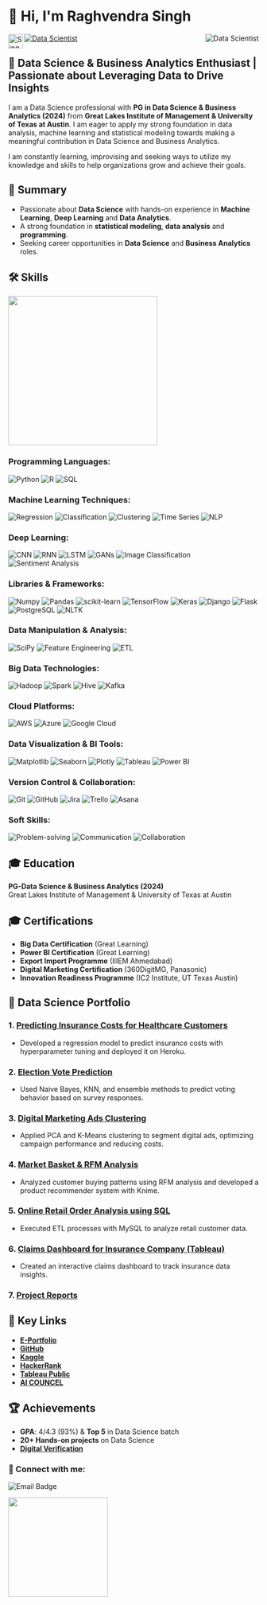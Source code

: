 # 👋 Hi, I'm Raghvendra Singh 
<a>
  <img align="right" alt="Data Scientist" src="https://img.shields.io/badge/Profile%20Views-11,295-1abc9c.svg"/>
</a>
<a href="https://aicouncel.blogspot.com/">
  <img alt="Data Scientist" src="https://img.shields.io/badge/AI%20Councel%20Lab-%2320232a.svg?style=for-the-badge&logo=react&logoColor=%2361DAFB"/>
</a>

<a href="https://www.linkedin.com/in/raghvendra0027/">
  <img align="left" src="https://raw.githubusercontent.com/yushi1007/yushi1007/main/images/linkedin.svg" alt="SinghRaghvendra | LinkedIn" width="29px"/>
</a>



## 🚀 Data Science & Business Analytics Enthusiast | Passionate about Leveraging Data to Drive Insights

I am a Data Science professional with **PG in Data Science & Business Analytics (2024)** from **Great Lakes Institute of Management & University of Texas at Austin**. I am eager to apply my strong foundation in data analysis, machine learning and statistical modeling towards making a meaningful contribution in Data Science and Business Analytics.

I am constantly learning, improvising and seeking ways to utilize my knowledge and skills to help organizations grow and achieve their goals.

## 🎯 Summary

- Passionate about **Data Science** with hands-on experience in **Machine Learning**, **Deep Learning** and **Data Analytics**.
- A strong foundation in **statistical modeling**, **data analysis** and **programming**.
- Seeking career opportunities in **Data Science** and **Business Analytics** roles.

## 🛠️ Skills

<img src="https://github.com/user-attachments/assets/d256509e-353f-4035-96f8-9b2acd233728" width="300"/>

### Programming Languages:
![Python](https://img.shields.io/badge/Python-3776AB?style=for-the-badge&logo=python&logoColor=white)
![R](https://img.shields.io/badge/R-276DC3?style=for-the-badge&logo=r&logoColor=white)
![SQL](https://img.shields.io/badge/SQL-4479A1?style=for-the-badge&logo=mysql&logoColor=white)

### Machine Learning Techniques:
![Regression](https://img.shields.io/badge/Regression-FFD700?style=for-the-badge&logo=linear&logoColor=white)
![Classification](https://img.shields.io/badge/Classification-1E90FF?style=for-the-badge&logo=classification&logoColor=white)
![Clustering](https://img.shields.io/badge/Clustering-8A2BE2?style=for-the-badge&logo=kmeans&logoColor=white)
![Time Series](https://img.shields.io/badge/Time_Series-008080?style=for-the-badge&logo=chart&logoColor=white)
![NLP](https://img.shields.io/badge/NLP-4B0082?style=for-the-badge&logo=nltk&logoColor=white)

### Deep Learning:
![CNN](https://img.shields.io/badge/CNN-FF5733?style=for-the-badge&logo=keras&logoColor=white)
![RNN](https://img.shields.io/badge/RNN-6A5ACD?style=for-the-badge&logo=keras&logoColor=white)
![LSTM](https://img.shields.io/badge/LSTM-9932CC?style=for-the-badge&logo=keras&logoColor=white)
![GANs](https://img.shields.io/badge/GANs-FF1493?style=for-the-badge&logo=ai&logoColor=white)
![Image Classification](https://img.shields.io/badge/Image%20Classification-00FF00?style=for-the-badge&logo=opencv&logoColor=white)
![Sentiment Analysis](https://img.shields.io/badge/Sentiment%20Analysis-32CD32?style=for-the-badge&logo=nltk&logoColor=white)

### Libraries & Frameworks:
![Numpy](https://img.shields.io/badge/Numpy-013243?style=for-the-badge&logo=numpy&logoColor=white)
![Pandas](https://img.shields.io/badge/Pandas-150458?style=for-the-badge&logo=pandas&logoColor=white)
![scikit-learn](https://img.shields.io/badge/scikit--learn-F7931E?style=for-the-badge&logo=scikit-learn&logoColor=white)
![TensorFlow](https://img.shields.io/badge/TensorFlow-FF6F00?style=for-the-badge&logo=tensorflow&logoColor=white)
![Keras](https://img.shields.io/badge/Keras-D00000?style=for-the-badge&logo=keras&logoColor=white)
![Django](https://img.shields.io/badge/Django-092E20?style=for-the-badge&logo=django&logoColor=white)
![Flask](https://img.shields.io/badge/Flask-000000?style=for-the-badge&logo=flask&logoColor=white)
![PostgreSQL](https://img.shields.io/badge/PostgreSQL-336791?style=for-the-badge&logo=postgresql&logoColor=white)
![NLTK](https://img.shields.io/badge/NLTK-4E96B1?style=for-the-badge&logo=nltk&logoColor=white)

### Data Manipulation & Analysis:
![SciPy](https://img.shields.io/badge/SciPy-8A7F8E?style=for-the-badge&logo=sciPy&logoColor=white)
![Feature Engineering](https://img.shields.io/badge/Feature%20Engineering-F8C30F?style=for-the-badge&logo=feature-engineering&logoColor=white)
![ETL](https://img.shields.io/badge/ETL-0E4A66?style=for-the-badge&logo=etl&logoColor=white)

### Big Data Technologies:
![Hadoop](https://img.shields.io/badge/Hadoop-66CCFF?style=for-the-badge&logo=hadoop&logoColor=white)
![Spark](https://img.shields.io/badge/Spark-FB4C3B?style=for-the-badge&logo=apache-spark&logoColor=white)
![Hive](https://img.shields.io/badge/Hive-FDBD34?style=for-the-badge&logo=apache-hive&logoColor=white)
![Kafka](https://img.shields.io/badge/Kafka-231F20?style=for-the-badge&logo=apache-kafka&logoColor=white)

### Cloud Platforms:
![AWS](https://img.shields.io/badge/AWS-232F3E?style=for-the-badge&logo=amazonaws&logoColor=white)
![Azure](https://img.shields.io/badge/Azure-0089D6?style=for-the-badge&logo=microsoft-azure&logoColor=white)
![Google Cloud](https://img.shields.io/badge/Google%20Cloud-4285F4?style=for-the-badge&logo=googlecloud&logoColor=white)

### Data Visualization & BI Tools:
![Matplotlib](https://img.shields.io/badge/Matplotlib-0A0A23?style=for-the-badge&logo=matplotlib&logoColor=white)
![Seaborn](https://img.shields.io/badge/Seaborn-3A7E7A?style=for-the-badge&logo=seaborn&logoColor=white)
![Plotly](https://img.shields.io/badge/Plotly-2E2A47?style=for-the-badge&logo=plotly&logoColor=white)
![Tableau](https://img.shields.io/badge/Tableau-E97627?style=for-the-badge&logo=tableau&logoColor=white)
![Power BI](https://img.shields.io/badge/Power%20BI-F2C811?style=for-the-badge&logo=powerbi&logoColor=white)

### Version Control & Collaboration:
![Git](https://img.shields.io/badge/Git-F05032?style=for-the-badge&logo=git&logoColor=white)
![GitHub](https://img.shields.io/badge/GitHub-181717?style=for-the-badge&logo=github&logoColor=white)
![Jira](https://img.shields.io/badge/Jira-0052CC?style=for-the-badge&logo=jira&logoColor=white)
![Trello](https://img.shields.io/badge/Trello-0052CC?style=for-the-badge&logo=trello&logoColor=white)
![Asana](https://img.shields.io/badge/Asana-4B87B8?style=for-the-badge&logo=asana&logoColor=white)

### Soft Skills:
![Problem-solving](https://img.shields.io/badge/Problem%20Solving-1D976D?style=for-the-badge&logo=problem-solving&logoColor=white)
![Communication](https://img.shields.io/badge/Communication-00A6A6?style=for-the-badge&logo=communication&logoColor=white)
![Collaboration](https://img.shields.io/badge/Collaboration-4A90E2?style=for-the-badge&logo=collaboration&logoColor=white)

## 🎓 Education

**PG-Data Science & Business Analytics (2024)**  
Great Lakes Institute of Management & University of Texas at Austin

## 🎓 Certifications

- **Big Data Certification** (Great Learning)
- **Power BI Certification** (Great Learning)
- **Export Import Programme** (IIIEM Ahmedabad)
- **Digital Marketing Certification** (360DigitMG, Panasonic)
- **Innovation Readiness Programme** (IC2 Institute, UT Texas Austin)

## 💼 Data Science Portfolio

### 1. [Predicting Insurance Costs for Healthcare Customers](https://github.com/SinghRaghvendra/Insurance_Cost_Prediction/blob/main/RaghvendraSingh_HealthCare_CapstoneFinal_17Nov24.ipynb)
- Developed a regression model to predict insurance costs with hyperparameter tuning and deployed it on Heroku.

### 2. [Election Vote Prediction](https://github.com/SinghRaghvendra/DataScientist/blob/Files/Raghvendra_Singh_ML2_Project_12May2024.ipynb)
- Used Naive Bayes, KNN, and ensemble methods to predict voting behavior based on survey responses.

### 3. [Digital Marketing Ads Clustering](https://github.com/SinghRaghvendra/DataScientist/blob/Files/Raghvendra%20Singh_%20Machine%20Learning%201%20Coded%20Project_%2010%20March%202024.ipynb)
- Applied PCA and K-Means clustering to segment digital ads, optimizing campaign performance and reducing costs.

### 4. [Market Basket & RFM Analysis](https://drive.google.com/file/d/12KiNdYeqOA0Zo2ks6zvqnlcscB5tjU_E/view?usp=drive_link)
- Analyzed customer buying patterns using RFM analysis and developed a product recommender system with Knime.

### 5. [Online Retail Order Analysis using SQL](https://github.com/SinghRaghvendra/DataScientist/blob/Files/RaghvendraSingh_SQLCodedProject_16Jun24.sql)
- Executed ETL processes with MySQL to analyze retail customer data.

### 6. [Claims Dashboard for Insurance Company (Tableau)](https://public.tableau.com/app/profile/raghvendra.singh4020/viz/RaghvendraSingh_DVTproject_11AUG24/1_UNDERSTANDINGOURCLIENTS)
- Created an interactive claims dashboard to track insurance data insights.

### 7. [Project Reports](https://drive.google.com/drive/folders/17GfhIv8h5weclhUpxaD9kb8GcYVtOZvG?usp=sharing)

## 🔑 Key Links

- **[E-Portfolio](https://www.mygreatlearning.com/eportfolio/raghvendra-singh5)**
- **[GitHub](https://github.com/SinghRaghvendra/Data-Scientist)**
- **[Kaggle](https://www.kaggle.com/raghavdatascientist)**
- **[HackerRank](https://www.hackerrank.com/profile/raghavsingh0027)**
- **[Tableau Public](https://public.tableau.com/app/profile/raghvendra.singh4020)**
- **[AI COUNCEL](https://aicouncel.blogspot.com/)**

## 🏆 Achievements

- **GPA**: 4/4.3 (93%) & **Top 5** in Data Science batch
- **20+ Hands-on projects** on Data Science
- **[Digital Verification](https://la.utexas.edu/texasexeced/digitalVerification.html?key=uzbyddgo)**

### 🤝 Connect with me:

<p>
  <img src="https://img.shields.io/badge/Email-raghavsingh0027@gmail.com-yellow.svg" alt="Email Badge"/>
</p>
<img src="https://github.com/user-attachments/assets/aafd43f2-3eaa-4ae3-860e-d23ddbe0fc7f" width="200"/>

